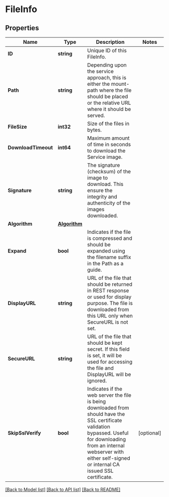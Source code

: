 # FileInfo

## Properties

Name | Type | Description | Notes
------------ | ------------- | ------------- | -------------
**ID** | **string** | Unique ID of this FileInfo. | 
**Path** | **string** | Depending upon the service approach, this is either the mount-path where the file should be placed or  the relative URL where it should be served. | 
**FileSize** | **int32** | Size of the files in bytes. | 
**DownloadTimeout** | **int64** | Maximum amount of time in seconds to download the Service image. | 
**Signature** | **string** | The signature (checksum) of the image to download.  This ensure the integrity and authenticity of the images downloaded. | 
**Algorithm** | [**Algorithm**](Algorithm.md) |  | 
**Expand** | **bool** | Indicates if the file is compressed and should be expanded  using the filename suffix in the Path as a guide. | 
**DisplayURL** | **string** | URL of the file that should be returned in REST response or used for display purpose. The file is downloaded from this URL only when SecureURL is not set. | 
**SecureURL** | **string** | URL of the file that should be kept secret.  If this field is set, it will be used for accessing the file and DisplayURL will be ignored. | 
**SkipSslVerify** | **bool** | Indicates if the web server the file is being downloaded from should have the SSL certificate validation bypassed. Useful for downloading from an internal webserver with either self-signed or internal CA issued SSL certificate. | [optional] 

[[Back to Model list]](../README.md#documentation-for-models) [[Back to API list]](../README.md#documentation-for-api-endpoints) [[Back to README]](../README.md)


